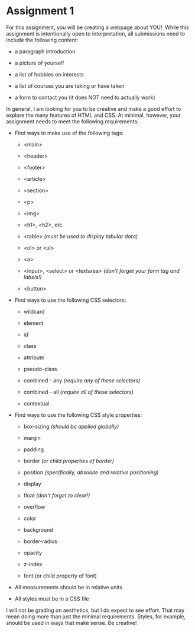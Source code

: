 # Assignment 1

For this assignment, you will be creating a webpage about YOU!  While this assignment is intentionally open to interpretation, all submissions need to include the following content:

-   a paragraph introduction

-   a picture of yourself

-   a list of hobbies on interests

-   a list of courses you are taking or have taken

-   a form to contact you (it does NOT need to actually work)

In general, I am looking for you to be creative and make a good effort to explore the many features of HTML and CSS. At minimal, however, your assignment needs to meet the following requirements:

-   Find ways to make use of the following tags:

    -   \<main\>

    -   \<header\>

    -   \<footer\>

    -   \<article\>

    -   \<section\>

    -   \<p\>

    -   \<img\>

    -   \<h1\>, \<h2\>, etc.

    -   \<table\> *(must be used to display tabular data)*

    -   \<ol\> or \<ul\>

    -   \<a\>

    -   \<input\>, \<select\> or \<textarea\> *(don't forget your form tag and labels!)*

    -   \<button\>

-   Find ways to use the following CSS selectors:

    -   wildcard

    -   element

    -   id

    -   class

    -   attribute

    -   pseudo-class

    -   combined - any *(require any of these selectors)*

    -   combined - all (*require all of these selectors)*

    -   contextual

-   Find ways to use the following CSS style properties:

    -   box-sizing *(should be applied globally)*

    -   margin

    -   padding

    -   border *(or child properties of border)*

    -   position *(specifically, absolute and relative positioning)*

    -   display

    -   float *(don't forget to clear!)*

    -   overflow

    -   color

    -   background

    -   border-radius

    -   opacity

    -   z-index

    -   font (or child property of font)

-   All measurements should be in relative units

-   All styles must be in a CSS file

I will not be grading on aesthetics, but I do expect to see effort. That may mean doing more than just the minimal requirements. Styles, for example, should be used in ways that make sense. Be creative!
